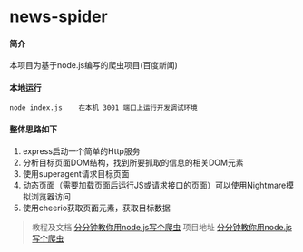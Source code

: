 # news-spider

#### 简介  
  本项目为基于node.js编写的爬虫项目(百度新闻)

#### 本地运行  
  ~~~bash
  node index.js    在本机 3001 端口上运行开发调试环境
  ~~~

#### 整体思路如下  

1. express启动一个简单的Http服务
2. 分析目标页面DOM结构，找到所要抓取的信息的相关DOM元素
3. 使用superagent请求目标页面
4. 动态页面（需要加载页面后运行JS或请求接口的页面）可以使用Nightmare模拟浏览器访问
5. 使用cheerio获取页面元素，获取目标数据

> 教程及文档 [分分钟教你用node.js写个爬虫](https://segmentfault.com/a/1190000014811373)
> 项目地址 [分分钟教你用node.js写个爬虫](https://segmentfault.com/a/1190000014811373)